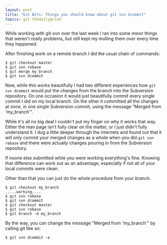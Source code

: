 ```yaml
---
layout: post
title: "Git Bits: Things you should know about git svn dcommit"
topics: git thedailygrind
---
```

While working with git-svn over the last week I ran into some minor things that weren't really problems, but still kept my mulling them over every time they happened.

After finishing work on a remote branch I did the usual chain of commands:

    $ git checkout master
    $ git svn rebase
    $ git merge my_branch
    $ git svn dcommit

Now, while this works beautifully I had two different experiences how `git svn dcommit` would put the changes from the branch into the Subversion repository. On one occasion it would just beautifully commit every single commit I did on my local branch. On the other it committed all the changes at once, in one single Subversion commit, using the message "Merged from 'my_branch'".

While it's all no big deal I couldn't put my finger on why it works that way. Either the man page isn't fully clear on the matter, or I just didn't fully understand it. I dug a little deeper through the internets and found out that it will only commit your merged changes as a whole when you did `git svn rebase` and there were actually changes pouring in from the Subversion repository.

If noone else submitted while you were working everything's fine. Knowing that difference can work out as an advantage, especially if not all of your local commits were clean.

Other than that you can just do the whole procedure from your branch.

    $ git checkout my_branch
    .....working....
    $ git svn rebase
    $ git svn dcommit
    $ git checkout master
    $ git svn rebase
    $ git branch -d my_branch

By the way, you can change the message "Merged from 'my_branch'" by calling git like so:

    $ git svn dcommit -e